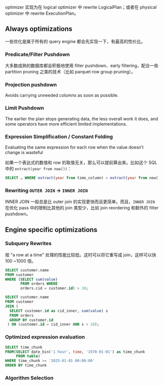 optimizer 实现为在 logical optimizer 中 rewrite LogicalPlan；或者在 physical optimizer 中 rewrite ExecutionPlan。

## Always optimizations

一些优化是属于所有的 query engine 都会先实现一下，有最高的性价比。

### Predicate/Filter Pushdown

大多数成熟的数据库都会积极地使用 filter pushdown、early filtering，配合一些 partition pruning 之类的技术（比如 parquet row group pruning）。

### Projection pushdown

Avoids carrying unneeded _columns_ as soon as possible.

### Limit Pushdown

The earlier the plan stops generating data, the less overall work it does, and some operators have more efficient limited implementations.

### Expression Simplification / Constant Folding

Evaluating the same expression for each row when the value doesn’t change is wasteful

如果一个表达式的数值和 row 的取值无关，那么可以提前算出来。比如这个 SQL 中的 `extract(year from now())`：

```sql
SELECT … WHERE extract(year from time_column) = extract(year from now())
```

### Rewriting `OUTER JOIN` → `INNER JOIN`

INNER JOIN 一般总是比 outer join 的实现更快而且更简单。而且，`INNER JOIN` 在优化 pass 中的限制比其他的 join 类型少，比如 join reordering 和额外的 filter pushdown。

## Engine specific optimizations

### Subquery Rewrites

按 "a row at a time" 处理的性能比较低。这时可以将它重写成 join，这样可以快 100 ~1000 倍。

```sql
SELECT customer.name 
FROM customer 
WHERE (SELECT sum(value) 
       FROM orders WHERE
       orders.cid = customer.id) > 10;
```

```sql
SELECT customer.name 
FROM customer 
JOIN (
  SELECT customer.id as cid_inner, sum(value) s 
  FROM orders 
  GROUP BY customer.id
 ) ON (customer.id = cid_inner AND s > 10);
```

### Optimized expression evaluation

```sql
SELECT time_chunk 
FROM(SELECT date_bin('1 hour', time, '1970-01-01') as time_chunk 
     FROM table)
WHERE time_chunk >= '2025-01-01 00:00:00'
ORDER BY time_chunk
```

### Algorithm Selection

